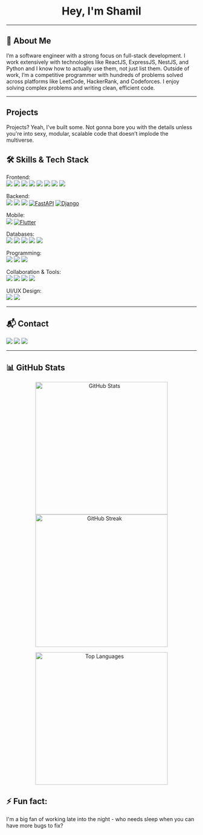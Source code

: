 <h1 align="center">Hey, I'm Shamil</h1>

---

## 💼 About Me
I’m a software engineer with a strong focus on full-stack development. I work extensively with technologies like ReactJS, ExpressJS, NestJS, and Python and I know how to actually use them, not just list them.
Outside of work, I’m a competitive programmer with hundreds of problems solved across platforms like LeetCode, HackerRank, and Codeforces. I enjoy solving complex problems and writing clean, efficient code.

---

## Projects
Projects? Yeah, I've built some. Not gonna bore you with the details unless you're into sexy, modular, scalable code that doesn’t implode the multiverse.

## 🛠 Skills & Tech Stack
Frontend:  
<img src="https://img.shields.io/badge/HTML5-E34F26?style=for-the-badge&logo=html5&logoColor=white"/>
<img src="https://img.shields.io/badge/CSS3-1572B6?style=for-the-badge&logo=css3&logoColor=white"/>
<img src="https://img.shields.io/badge/JavaScript-F7DF1E?style=for-the-badge&logo=javascript&logoColor=black"/>
<img src="https://img.shields.io/badge/TypeScript-3178C6?style=for-the-badge&logo=typescript&logoColor=white"/>
<img src="https://img.shields.io/badge/React-61DAFB?style=for-the-badge&logo=react&logoColor=black"/>
<img src="https://img.shields.io/badge/Next.js-000000?style=for-the-badge&logo=next.js&logoColor=white"/>
<img src="https://img.shields.io/badge/TailwindCSS-06B6D4?style=for-the-badge&logo=tailwind-css&logoColor=white"/>
<img src="https://img.shields.io/badge/Bootstrap-7952B3?style=for-the-badge&logo=bootstrap&logoColor=white"/>

Backend:  
<img src="https://img.shields.io/badge/Node.js-339933?style=for-the-badge&logo=node.js&logoColor=white"/>
<img src="https://img.shields.io/badge/Express.js-000000?style=for-the-badge&logo=express&logoColor=white"/>
<img src="https://img.shields.io/badge/NestJS-E0234E?style=for-the-badge&logo=nestjs&logoColor=white"/>
[![FastAPI](https://img.shields.io/badge/FastAPI-009485.svg?style=for-the-badge&logo=fastapi&logoColor=white)](#)
[![Django](https://img.shields.io/badge/Django-%23092E20.svg?style=for-the-badge&logo=django&logoColor=white)](#)

Mobile:  
<img src="https://img.shields.io/badge/React Native-61DAFB?style=for-the-badge&logo=react&logoColor=black"/>
[![Flutter](https://img.shields.io/badge/Flutter-02569B?style=for-the-badge&logo=flutter&logoColor=fff)](#)

Databases:  
<img src="https://img.shields.io/badge/MongoDB-47A248?style=for-the-badge&logo=mongodb&logoColor=white"/>
<img src="https://img.shields.io/badge/MySQL-4479A1?style=for-the-badge&logo=mysql&logoColor=white"/>
<img src="https://img.shields.io/badge/PostgreSQL-316192?style=for-the-badge&logo=postgresql&logoColor=white"/>
<img src="https://img.shields.io/badge/SQLite-07405E?style=for-the-badge&logo=sqlite&logoColor=white"/>
<img src="https://img.shields.io/badge/Redis-DC382D?style=for-the-badge&logo=redis&logoColor=white"/>

Programming:  
<img src="https://img.shields.io/badge/JavaScript-F7DF1E?style=for-the-badge&logo=javascript&logoColor=black"/>
<img src="https://img.shields.io/badge/TypeScript-3178C6?style=for-the-badge&logo=typescript&logoColor=white"/>
<img src="https://img.shields.io/badge/Python-3776AB?style=for-the-badge&logo=python&logoColor=white"/>

Collaboration & Tools:  
<img src="https://img.shields.io/badge/Git-F05032?style=for-the-badge&logo=git&logoColor=white"/>
<img src="https://img.shields.io/badge/GitHub-181717?style=for-the-badge&logo=github&logoColor=white"/>
<img src="https://img.shields.io/badge/VS_Code-0078D4?style=for-the-badge&logo=visual-studio-code&logoColor=white"/>
<img src="https://img.shields.io/badge/Cursor-000000?style=for-the-badge&logo=cursor&logoColor=white"/>

UI/UX Design:  
<img src="https://img.shields.io/badge/Figma-F24E1E?style=for-the-badge&logo=figma&logoColor=white"/>
<img src="https://img.shields.io/badge/Adobe Illustrator-FF9A00?style=for-the-badge&logo=adobeillustrator&logoColor=white"/>

---

## 📬 Contact
<a href="mailto:shamilbedru47@gmail.com"><img src="https://img.shields.io/badge/Gmail-D14836?style=for-the-badge&logo=gmail&logoColor=white"/></a>
<a href="https://www.linkedin.com/in/shamil-bedru"><img src="https://img.shields.io/badge/LinkedIn-0A66C2?style=for-the-badge&logo=linkedin&logoColor=white"/></a>
<a href="https://leetcode.com/shamil_b"><img src="https://img.shields.io/badge/LeetCode-F79F1F?style=for-the-badge&logo=leetcode&logoColor=white"/></a>

---

## 📊 GitHub Stats
<!-- First row: two stats side-by-side -->
<p align="center">
  <img width="350" src="https://github-readme-stats.vercel.app/api?username=shamil-b&show_icons=true&theme=react&border_radius=10" alt="GitHub Stats" />
  <img width="350" src="https://github-readme-streak-stats-eight.vercel.app?user=shamil-b&theme=react&border_radius=10" alt="GitHub Streak" />
</p>

<!-- Second row: top languages -->
<p align="center">
  <img width="350" src="https://github-readme-stats.vercel.app/api/top-langs?username=shamil-b&layout=compact&theme=react&border_radius=10" alt="Top Languages" />
</p>

## ⚡ Fun fact:
I'm a big fan of working late into the night - who needs sleep when you can have more bugs to fix?
